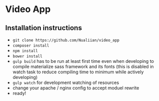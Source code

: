 # Video App

## Installation instructions
* `git clone https://github.com/Nualiian/video_app`
* `composer install`
* `npm install`
* `bower install`
* `gulp build` has to be run at least first time even when developing to compile materialize sass framework and its fonts (this is disabled in watch task to reduce compiling time to minimum while actively developing)
* `gulp watch` for development watching of resources
* change your apache / nginx config to accept moduel rewrite
* ready!

